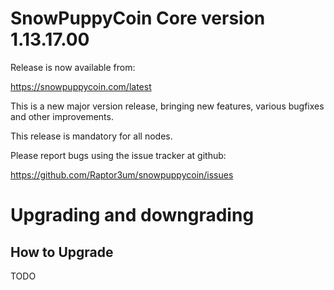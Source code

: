SnowPuppyCoin Core version 1.13.17.00
==========================

Release is now available from:

<https://snowpuppycoin.com/latest>

This is a new major version release, bringing new features, various bugfixes
and other improvements.

This release is mandatory for all nodes.

Please report bugs using the issue tracker at github:

<https://github.com/Raptor3um/snowpuppycoin/issues>


Upgrading and downgrading
=========================

How to Upgrade
--------------
TODO